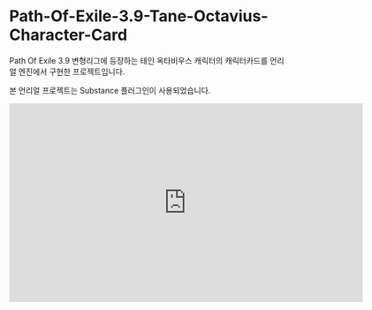 # Path-Of-Exile-3.9-Tane-Octavius-Character-Card
Path Of Exile 3.9 변형리그에 등장하는 테인 옥타비우스 캐릭터의 캐릭터카드를 언리얼 엔진에서 구현한 프로젝트입니다.

본 언리얼 프로젝트는 Substance 플러그인이 사용되었습니다.

<iframe width="640" height="360" src="https://www.youtube.com/watch?v=YkI7izDwaOE" frameborder="0" gesture="media" allowfullscreen=""></iframe>
